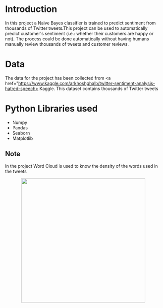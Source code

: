 # Introduction
In this project a Naive Bayes classifier is trained to predict sentiment from thousands of Twitter tweets.This project can be used to automatically predict customer's sentiment 
(i.e.: whether their customers are happy or not). The process could be done automatically without having humans manually review thousands of tweets and customer reviews. 

# Data
The data for the project has been collected from <a href="https://www.kaggle.com/arkhoshghalb/twitter-sentiment-analysis-hatred-speech> Kaggle</a>. 
This dataset contains thousands of Twitter tweets

# Python Libraries used
- Numpy
- Pandas
- Seaborn
- Matplotlib

## Note
In the project Word Cloud is used to know the density of the words used in the tweets
<div align="center">
    <img src="C:\Users\SAI DEEPTHI\Downloads\density" width="400px"</img> 
</div>

